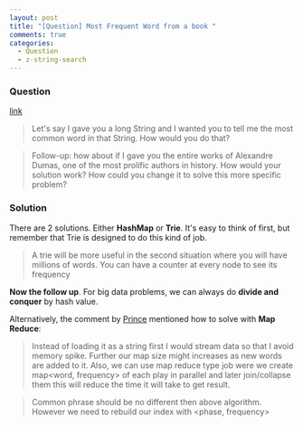 ```yaml
---
layout: post
title: "[Question] Most Frequent Word from a book "
comments: true
categories:
  - Question
  - z-string-search
---
```


### Question

[link](http://www.careercup.com/question?id=5715664853532672)

> Let's say I gave you a long String and I wanted you to tell me the most common word in that String. How would you do that?

> Follow-up: how about if I gave you the entire works of Alexandre Dumas, one of the most prolific authors in history. How would your solution work? How could you change it to solve this more specific problem?

### Solution

There are 2 solutions. Either **HashMap** or **Trie**. It's easy to think of first, but remember that Trie is designed to do this kind of job.

> A trie will be more useful in the second situation where you will have millions of words. You can have a counter at every node to see its frequency

**Now the follow up**. For big data problems, we can always do **divide and conquer** by hash value.

Alternatively, the comment by [Prince](http://www.careercup.com/question?id=5715664853532672) mentioned how to solve with **Map Reduce**:

> Instead of loading it as a string first I would stream data so that I avoid memory spike. Further our map size might increases as new words are added to it. Also, we can use map reduce type job were we create map<word, frequency> of each play in parallel and later join/collapse them this will reduce the time it will take to get result.

> Common phrase should be no different then above algorithm. However we need to rebuild our index with <phase, frequency>
